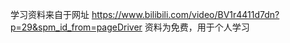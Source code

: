 


学习资料来自于网址   https://www.bilibili.com/video/BV1r4411d7dn?p=29&spm_id_from=pageDriver
资料为免费，用于个人学习
